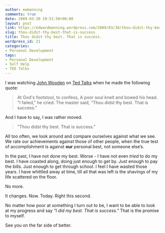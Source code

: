 ```yaml
---
author: ewmanning
comments: true
date: 2009-03-30 19:51:58+00:00
layout: post
link: https://edwardmanning.wordpress.com/2009/03/30/thou-didst-thy-best-that-is-success/
slug: thou-didst-thy-best-that-is-success
title: Thou didst thy best. That is success.
wordpress_id: 21
categories:
- Personal Development
tags:
- Personal Development
- Self Help
- TED Talks
---
```


I was watching [John Wooden](http://www.ted.com/index.php/talks/john_wooden_on_the_difference_between_winning_and_success.html) on [Ted Talks](http://www.ted.com/) when he made the following quote:


<blockquote>At God's footstool, to confess,
A poor soul knelt and bowed his head.
"I failed," he cried. The master said,
"Thou didst thy best. That is success."</blockquote>


And I have to say, I was rather moved.


<blockquote>"Thou didst thy best. That is success."</blockquote>


All too often, we look around and compare ourselves against what we see. We rate our achievements against those of other people, when the true test of accomplishment is against **our** personal best, not someone else’s.

In the past, I have not done my best. Worse - I have not even _tried_ to do my best. I have coasted along, doing just enough to get by. Just enough to pay the bills. Just enough to get through school. I feel I have wasted those years. I have whittled away at time, till all that was left is the shavings of my life scattered on the floor.

No more.

It changes. Now. Today. Right this second.

No matter how poor at something I turn out to be, I want to be able to look at my progress and say _"I did my best. That is success."_ That is the promise to myself.

See you on the far side of better.
